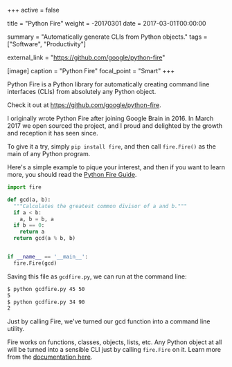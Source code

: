 +++
active = false

title = "Python Fire"
weight = -20170301
date = 2017-03-01T00:00:00

summary = "Automatically generate CLIs from Python objects."
tags = ["Software", "Productivity"]

external_link = "https://github.com/google/python-fire"

[image]
  caption = "Python Fire"
  focal_point = "Smart"
+++

Python Fire is a Python library for automatically creating command line interfaces (CLIs) from absolutely any Python object.

Check it out at https://github.com/google/python-fire.

I originally wrote Python Fire after joining Google Brain in 2016. In March 2017 we open sourced the project, and I proud and delighted by the growth and reception it has seen since.

To give it a try, simply `pip install fire`, and then call `fire.Fire()` as the main of any Python program.

Here's a simple example to pique your interest, and then if you want to learn more, you should read the [Python Fire Guide](http://google.github.io/python-fire).

```python
import fire

def gcd(a, b):
  """Calculates the greatest common divisor of a and b."""
  if a < b:
    a, b = b, a
  if b == 0:
    return a
  return gcd(a % b, b)


if __name__ == '__main__':
  fire.Fire(gcd)
```

Saving this file as `gcdfire.py`, we can run at the command line:

```bash
$ python gcdfire.py 45 50
5
$ python gcdfire.py 34 90
2
```

Just by calling Fire, we've turned our gcd function into a command line utility.

Fire works on functions, classes, objects, lists, etc. Any Python object at all will be turned into a sensible CLI just by calling `fire.Fire` on it. Learn more from the [documentation here](http://google.github.io/python-fire).
